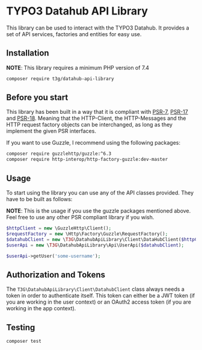 # TYPO3 Datahub API Library

This library can be used to interact with the TYPO3 Datahub. It provides a set of API services, factories and entities for easy use.

## Installation

**NOTE**: This library requires a minimum PHP version of 7.4

```bash
composer require t3g/datahub-api-library
```

## Before you start

This library has been built in a way that it is compliant with [PSR-7](https://www.php-fig.org/psr/psr-7/), [PSR-17](https://www.php-fig.org/psr/psr-17/) and [PSR-18](https://www.php-fig.org/psr/psr-18/). Meaning that the HTTP-Client, the HTTP-Messages and the HTTP request factory objects can be interchanged, as long as they implement the given PSR interfaces.

If you want to use Guzzle, I recommend using the following packages:
```bash
composer require guzzlehttp/guzzle:^6.3
composer require http-interop/http-factory-guzzle:dev-master
```

## Usage

To start using the library you can use any of the API classes provided. They have to be built as follows:

**NOTE**: This is the usage if you use the guzzle packages mentioned above. Feel free to use any other PSR compliant library if you wish.
```php
$httpClient = new \GuzzleHttp\Client();
$requestFactory = new \Http\Factory\Guzzle\RequestFactory();
$datahubClient = new \T3G\DatahubApiLibrary\Client\DataHubClient($httpClient, $requestFactory, 'YourTokenHere');
$userApi = new \T3G\DatahubApiLibrary\Api\UserApi($datahubClient);

$userApi->getUser('some-username');
```

## Authorization and Tokens

The `T3G\DatahubApiLibrary\Client\DatahubClient` class always needs a token in order to authenticate itself. This token can either be a JWT token (if you are working in the user context) or an OAuth2 access token (if you are working in the app context).

## Testing
```bash
composer test
```

